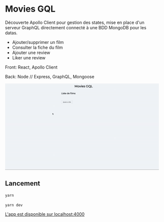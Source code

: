 # Movies GQL

Découverte Apollo Client pour gestion des states, mise en place d'un serveur GraphQL directement connecté à une BDD MongoDB pour les datas.

- Ajouter/supprimer un film
- Consulter la fiche du film
- Ajouter une review
- Liker une review

Front: React, Apollo Client

Back: Node // Express, GraphQL, Mongoose

![](movies-gql.gif)

## Lancement

```
yarn

yarn dev
```

[L'app est disponible sur localhost:4000](http://localhost:4000/)

